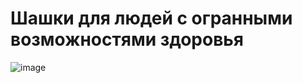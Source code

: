 # Шашки для людей с огранными возможностями здоровья

![image](https://user-images.githubusercontent.com/84613812/147714583-b9e68522-415b-4874-b7a1-3121a196f5a7.png)
